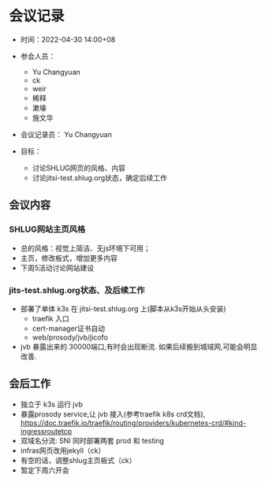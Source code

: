 # 会议记录

* 时间：2022-04-30 14:00+08

* 参会人员：
  - Yu Changyuan
  - ck
  - weir
  - 稀释
  - 漱壕
  - 施文华

* 会议记录员： Yu Changyuan

* 目标：
  - 讨论SHLUG网页的风格、内容
  - 讨论jitsi-test.shlug.org状态，确定后续工作

## 会议内容

### SHLUG网站主页风格
  - 总的风格：视觉上简洁、无js环境下可用；
  - 主页，修改板式，增加更多内容
  - 下周5活动讨论网站建设

### jits-test.shlug.org状态、及后续工作
  - 部署了单体 k3s 在 jitsi-test.shlug.org 上(脚本从k3s开始从头安装)
    * traefik 入口
    * cert-manager证书自动
    * web/prosody/jvb/jicofo
  - jvb 暴露出来的 30000端口,有时会出现断流. 如果后续搬到城域网,可能会明显改善.

## 会后工作
  - 独立于 k3s 运行 jvb
  - 暴露prosody service,让 jvb 接入(参考traefik k8s crd文档), https://doc.traefik.io/traefik/routing/providers/kubernetes-crd/#kind-ingressroutetcp
  - 双域名分流: SNI 同时部署两套 prod 和 testing
  - infras网页改用jekyll（ck）
  - 有空的话，调整shlug主页板式（ck）
  - 暂定下周六开会
